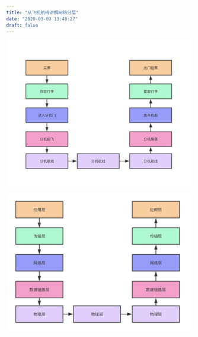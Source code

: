 ```yaml
---
title: "从飞机航线讲解网络分层"
date: "2020-03-03 13:48:27"
draft: false
---
```


![](2022-10-29-18-34-09.png)

![](2022-10-29-18-34-19.png)